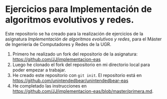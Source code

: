 Ejercicios para Implementación de algoritmos evolutivos y redes.
==================

Este repositorio se ha creado para la realización de ejercicios de la asignatura _Implementación_ _de_ _algoritmos_ _evolutivos_ _y_ _redes_, para el Máster de Ingeniería de Computadores y Redes de la UGR.

1. Primero he realizado un fork del repositorio de la asignatura: https://github.com/JJ/implementacion-eas
2. Luego he clonado el fork del repositorio en mi directorio local para poder empezar a trabajar.
3. He creado este repositorio con `git init`. El repositorio está en https://github.com/unintendedbear/unintendedbear-eas
4. He completado las instrucciones en https://github.com/JJ/implementacion-eas/blob/master/primera.md.
